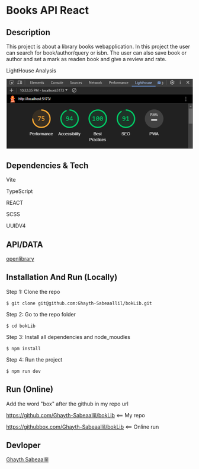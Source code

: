 # Books API React

## Description

This project is about a library books webapplication. In this project the user can search for book/author/query or isbn. The user can also save book or author and set a mark as readen book and give a review and rate.

LightHouse Analysis

![LightHouse](https://github.com/Ghayth-Sabeaallil/bokLib/blob/main/public/LH.png)

## Dependencies & Tech

Vite

TypeScript

REACT

SCSS

UUIDV4

## API/DATA

[openlibrary](https://openlibrary.org/)

## Installation And Run (Locally)

Step 1: Clone the repo

```console
$ git clone git@github.com:Ghayth-Sabeaallil/bokLib.git
```

Step 2: Go to the repo folder

```console
$ cd bokLib
```

Step 3: Install all dependencies and node_moudles

```console
$ npm install
```

Step 4: Run the project

```console
$ npm run dev
```

## Run (Online)

Add the word "box" after the github in my repo url

https://github.com/Ghayth-Sabeaallil/bokLib <== My repo

https://githubbox.com/Ghayth-Sabeaallil/bokLib <== Online run

## Devloper

[Ghayth Sabeaallil](https://github.com/Ghayth-Sabeaallil)
